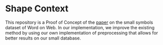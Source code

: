 # Shape Context
This repository is a Proof of Concept of the [paper](https://papers.nips.cc/paper/1913-shape-context-a-new-descriptor-for-shape-matching-and-object-recognition.pdf) on the small symbols dataset of Word on Web. In our implementation, we improve the existing method by using our own implementation of preprocessing that allows for better results on our small database.